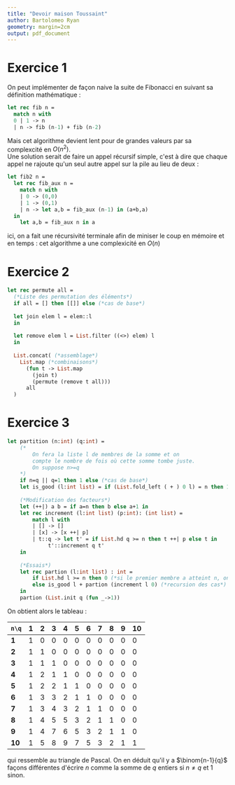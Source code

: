 ```yaml
---
title: "Devoir maison Toussaint"
author: Bartolomeo Ryan
geometry: margin=2cm
output: pdf_document
---
```


# Exercice 1
On peut implémenter de façon naive la suite de Fibonacci en suivant sa définition mathématique : 
```ocaml
let rec fib n =
  match n with 
  0 | 1 -> n
  | n -> fib (n-1) + fib (n-2)
```
Mais cet algorithme devient lent pour de grandes valeurs par sa complexcité en $O(n^2)$.  
Une solution serait de faire un appel récursif simple, c'est à dire que chaque appel ne rajoute qu'un seul autre appel sur la pile au lieu de deux :
```ocaml
let fib2 n =
  let rec fib_aux n =
    match n with
    | 0 -> (0,0)
    | 1 -> (0,1)
    | n -> let a,b = fib_aux (n-1) in (a+b,a)
  in 
    let a,b = fib_aux n in a
```
ici, on a fait une récursivité terminale afin de miniser le coup en mémoire et en temps : cet algorithme a une complexicité en $O(n)$

# Exercice 2
```ocaml
let rec permute all =
  (*Liste des permutation des éléments*)
  if all = [] then [[]] else (*cas de base*)
  
  let join elem l = elem::l 
  in 
  
  let remove elem l = List.filter ((<>) elem) l 
  in
  
  List.concat( (*assemblage*)
    List.map (*combinaisons*)
      (fun t -> List.map 
        (join t) 
        (permute (remove t all)))
      all
  )
```

# Exercice 3
```ocaml
let partition (n:int) (q:int) =
	(*
		On fera la liste l de membres de la somme et on 
		compte le nombre de fois où cette somme tombe juste.
		On suppose n>=q
	*)
	if n=q || q=1 then 1 else (*cas de base*)
	let is_good (l:int list) = if (List.fold_left ( + ) 0 l) = n then 1 else 0 in
	
	(*Modification des facteurs*)
	let (++|) a b = if a=n then b else a+1 in 
	let rec increment (l:int list) (p:int): (int list) =
		match l with
		| [] -> []
		| [x] -> [x ++| p]
		| t::q -> let t' = if List.hd q >= n then t ++| p else t in
			 t'::increment q t'  
	in
	
	(*Essais*)
	let rec partion (l:int list) : int =
		if List.hd l >= n then 0 (*si le premier membre a atteint n, on a fini*)
		else is_good l + partion (increment l 0) (*recursion des cas*) 
	in
	partion (List.init q (fun _->1))
```

On obtient alors le tableau :

| `n\q`  | 1 | 2 | 3 | 4 | 5 | 6 | 7 | 8 | 9 | 10 |
|--------|---|---|---|---|---|---|---|---|---|----|
| **1**  | 1 | 0 | 0 | 0 | 0 | 0 | 0 | 0 | 0 | 0  |
| **2**  | 1 | 1 | 0 | 0 | 0 | 0 | 0 | 0 | 0 | 0  |
| **3**  | 1 | 1 | 1 | 0 | 0 | 0 | 0 | 0 | 0 | 0  |
| **4**  | 1 | 2 | 1 | 1 | 0 | 0 | 0 | 0 | 0 | 0  |
| **5**  | 1 | 2 | 2 | 1 | 1 | 0 | 0 | 0 | 0 | 0  |
| **6**  | 1 | 3 | 3 | 2 | 1 | 1 | 0 | 0 | 0 | 0  |
| **7**  | 1 | 3 | 4 | 3 | 2 | 1 | 1 | 0 | 0 | 0  |
| **8**  | 1 | 4 | 5 | 5 | 3 | 2 | 1 | 1 | 0 | 0  |
| **9**  | 1 | 4 | 7 | 6 | 5 | 3 | 2 | 1 | 1 | 0  |
| **10** | 1 | 5 | 8 | 9 | 7 | 5 | 3 | 2 | 1 | 1  |

qui ressemble au triangle de Pascal. On en déduit qu'il y a $\binom{n-1}{q}$ façons différentes d'écrire $n$ comme la somme de $q$ entiers si $n \ne q$ et $1$ sinon.






















